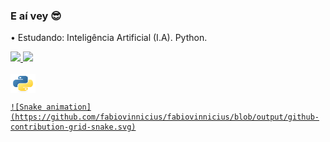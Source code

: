 ### E aí vey 😎
• Estudando: Inteligência Artificial (I.A). Python.

<div>
  <a href="https://github.com/fabiovinnicius">
  <img height="180em" src=https://github-readme-stats.vercel.app/api?username=fabiovinnicius&theme=dracula&show_icons=true&hide_border=false&count_private=true/>
  <img height="180em" src=https://github-readme-streak-stats.herokuapp.com/?user=fabiovinnicius&theme=dracula&hide_border=false/>
</div>
  
<div style="display: inline_block"><br>
  <img align="center" alt="Rafa-Python" height="30" width="40" src="https://raw.githubusercontent.com/devicons/devicon/master/icons/python/python-original.svg">
  
    ![Snake animation](https://github.com/fabiovinnicius/fabiovinnicius/blob/output/github-contribution-grid-snake.svg)
</div>
